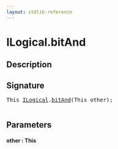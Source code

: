 ```yaml
---
layout: stdlib-reference
---
```


# ILogical\.bitAnd

## Description





## Signature 

<pre>
<span class="code_keyword">This</span> <a href="/stdlib-reference/interfaces/ILogical/index" class="code_type">ILogical</a>.<a href="/stdlib-reference/interfaces/ILogical/bitAnd">bitAnd</a>(<span class="code_keyword">This</span> <span class='code_param'>other</span>);

</pre>

## Parameters

#### other : This

